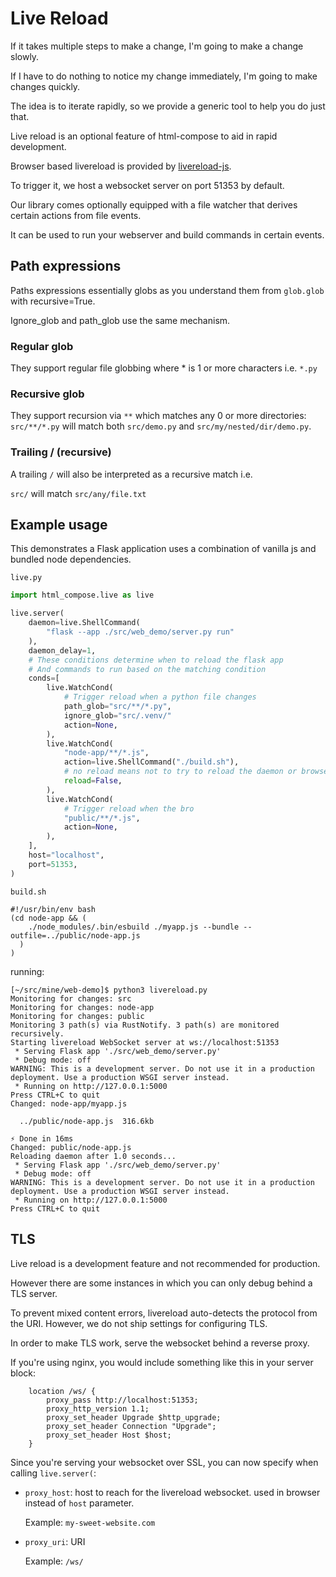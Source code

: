 # Live Reload
If it takes multiple steps to make a change, I'm going to make a change slowly.

If I have to do nothing to notice my change immediately, I'm going to make changes quickly.

The idea is to iterate rapidly, so we provide a generic tool to help you do just that.


Live reload is an optional feature of html-compose to aid in rapid development.

Browser based livereload is provided by 
[livereload-js](https://www.npmjs.com/package/livereload-js). 

To trigger it, we host a websocket server on port 51353 by default.

Our library comes optionally equipped with a file watcher that derives certain actions from
file events.

It can be used to run your webserver and build commands in certain events.
## Path expressions
Paths expressions essentially globs as you understand them from `glob.glob`
with recursive=True.

Ignore_glob and path_glob use the same mechanism.

### Regular glob
They support regular file globbing where * is 1 or more characters i.e. `*.py`

### Recursive glob
They support recursion via `**` which matches any 0 or more directories:  
`src/**/*.py` will match both `src/demo.py` and `src/my/nested/dir/demo.py`.

### Trailing / (recursive)
A trailing `/` will also be interpreted as a recursive match i.e.

`src/` will match `src/any/file.txt`
## Example usage
This demonstrates a Flask application uses a combination of vanilla js and bundled node dependencies.

`live.py`
```python
import html_compose.live as live

live.server(
    daemon=live.ShellCommand(
        "flask --app ./src/web_demo/server.py run"
    ),
    daemon_delay=1,
    # These conditions determine when to reload the flask app
    # And commands to run based on the matching condition
    conds=[
        live.WatchCond(
            # Trigger reload when a python file changes
            path_glob="src/**/*.py",
            ignore_glob="src/.venv/"
            action=None,
        ),
        live.WatchCond(
            "node-app/**/*.js",
            action=live.ShellCommand("./build.sh"),
            # no reload means not to try to reload the daemon or browser
            reload=False,
        ),
        live.WatchCond(
            # Trigger reload when the bro
            "public/**/*.js",
            action=None,
        ),
    ],
    host="localhost",
    port=51353,
)
```
`build.sh`
```shell
#!/usr/bin/env bash
(cd node-app && (
    ./node_modules/.bin/esbuild ./myapp.js --bundle --outfile=../public/node-app.js
  )
)
```

running: 
```
[~/src/mine/web-demo]$ python3 livereload.py 
Monitoring for changes: src
Monitoring for changes: node-app
Monitoring for changes: public
Monitoring 3 path(s) via RustNotify. 3 path(s) are monitored recursively.
Starting livereload WebSocket server at ws://localhost:51353
 * Serving Flask app './src/web_demo/server.py'
 * Debug mode: off
WARNING: This is a development server. Do not use it in a production deployment. Use a production WSGI server instead.
 * Running on http://127.0.0.1:5000
Press CTRL+C to quit
Changed: node-app/myapp.js

  ../public/node-app.js  316.6kb

⚡ Done in 16ms
Changed: public/node-app.js
Reloading daemon after 1.0 seconds...
 * Serving Flask app './src/web_demo/server.py'
 * Debug mode: off
WARNING: This is a development server. Do not use it in a production deployment. Use a production WSGI server instead.
 * Running on http://127.0.0.1:5000
Press CTRL+C to quit
```

## TLS
Live reload is a development feature and not recommended for production.

However there are some instances in which you can only debug behind a TLS server.

To prevent mixed content errors, livereload auto-detects the protocol from the URI. However, we do not ship settings for configuring TLS.

In order to make TLS work, serve the websocket behind a reverse proxy.

If you're using nginx, you would include something like this in your server block:
```
    location /ws/ {
        proxy_pass http://localhost:51353;
        proxy_http_version 1.1;
        proxy_set_header Upgrade $http_upgrade;
        proxy_set_header Connection "Upgrade";
        proxy_set_header Host $host;
    }
```

Since you're serving your websocket over SSL, you can now specify when calling `live.server(`:
* `proxy_host`: host to reach for the livereload websocket. used in browser instead of `host` parameter.

    Example: `my-sweet-website.com`
* `proxy_uri`: URI

    Example: `/ws/`